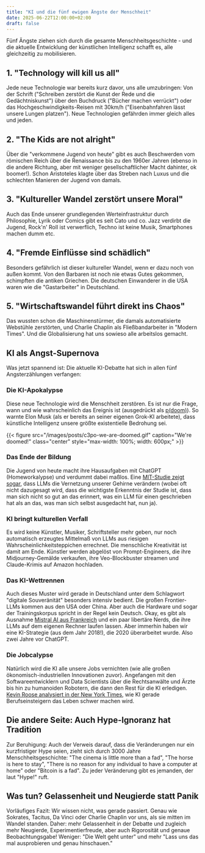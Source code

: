 ```yaml
---
title: "KI und die fünf ewigen Ängste der Menschheit"
date: 2025-06-22T12:00:00+02:00
draft: false
---
```


Fünf Ängste ziehen sich durch die gesamte Menschheitsgeschichte - und die aktuelle Entwicklung der künstlichen Intelligenz schafft es, alle gleichzeitig zu mobilisieren.

## 1. "Technology will kill us all"

Jede neue Technologie war bereits kurz davor, uns alle umzubringen: Von der Schrift ("Schreiben zerstört die Kunst der Rede und die Gedächtniskunst") über den Buchdruck ("Bücher machen verrückt") oder das Hochgeschwindigkeits-Reisen mit 30km/h ("Eisenbahnfahren lässt unsere Lungen platzen"). Neue Technologien gefährden immer gleich alles und jeden.

## 2. "The Kids are not alright"

Über die "verkommene Jugend von heute" gibt es auch Beschwerden vom römischen Reich über die Renaissance bis zu den 1960er Jahren (ebenso in die andere Richtung, aber mit weniger gesellschaftlicher Macht dahinter, ok boomer!). Schon Aristoteles klagte über das Streben nach Luxus und die schlechten Manieren der Jugend von damals.

## 3. "Kultureller Wandel zerstört unsere Moral"

Auch das Ende unserer grundlegenden Werteinfrastruktur durch Philosophie, Lyrik oder Comics gibt es seit Cato und co. Jazz verdirbt die Jugend, Rock'n' Roll ist verwerflich, Techno ist keine Musik, Smartphones machen dumm etc.

## 4. "Fremde Einflüsse sind schädlich"

Besonders gefährlich ist dieser kultureller Wandel, wenn er dazu noch von außen kommt. Von den Barbaren ist noch nie etwas Gutes gekommen, schimpften die antiken Griechen. Die deutschen Einwanderer in die USA waren wie die "Gastarbeiter" in Deutschland.

## 5. "Wirtschaftswandel führt direkt ins Chaos"

Das wussten schon die Maschinenstürmer, die damals automatisierte Webstühle zerstörten, und Charlie Chaplin als Fließbandarbeiter in "Modern Times". Und die Globalisierung hat uns sowieso alle arbeitslos gemacht.

## KI als Angst-Supernova

Was jetzt spannend ist: Die aktuelle KI-Debatte hat sich in allen fünf Angsterzählungen verfangen:

### Die KI-Apokalypse
Diese neue Technologie wird die Menschheit zerstören. Es ist nur die Frage, wann und wie wahrscheinlich das Ereignis ist (ausgedrückt als [p(doom)](https://www.lesswrong.com/tag/p-doom)). So warnte Elon Musk (als er bereits an seiner eigenen Grok-KI arbeitete), dass künstliche Intelligenz unsere größte existentielle Bedrohung sei.

{{< figure src="/images/posts/c3po-we-are-doomed.gif" caption="We're doomed!" class="center" style="max-width: 100%; width: 600px;" >}}

### Das Ende der Bildung
Die Jugend von heute macht ihre Hausaufgaben mit ChatGPT (Homeworkalypse) und verdummt dabei maßlos. Eine [MIT-Studie zeigt sogar](https://www.media.mit.edu/publications/your-brain-on-chatgpt/), dass LLMs die Vernetzung unserer Gehirne verändern (wobei oft nicht dazugesagt wird, dass die wichtigste Erkenntnis der Studie ist, dass man sich nicht so gut an das erinnert, was ein LLM für einen geschrieben hat als an das, was man sich selbst ausgedacht hat, nun ja).

### KI bringt kulturellen Verfall
Es wird keine Künstler, Musiker, Schriftsteller mehr geben, nur noch automatisch erzeugtes Mittelmaß von LLMs aus riesigen Wahrscheinlichkeitsteppichen errechnet. Die menschliche Kreativität ist damit am Ende. Künstler werden abgelöst von Prompt-Engineers, die ihre Midjourney-Gemälde verkaufen, ihre Veo-Blockbuster streamen und Claude-Krimis auf Amazon hochladen.

### Das KI-Wettrennen
Auch dieses Muster wird gerade in Deutschland unter dem Schlagwort "digitale Souveränität" besonders intensiv bedient. Die großen Frontier-LLMs kommen aus den USA oder China. Aber auch die Hardware und sogar der Trainingskorpus spricht in der Regel kein Deutsch. Okay, es gibt als Ausnahme [Mistral AI aus Frankreich](https://mistral.ai/) und ein paar libertäre Nerds, die ihre LLMs auf dem eigenen Rechner laufen lassen. Aber immerhin haben wir eine KI-Strategie (aus dem Jahr 2018!), die 2020 überarbeitet wurde. Also zwei Jahre vor ChatGPT. 

### Die Jobcalypse
Natürlich wird die KI alle unsere Jobs vernichten (wie alle großen ökonomisch-industriellen Innovationen zuvor). Angefangen mit den Softwareentwicklern und Data Scientists über die Rechtsanwälte und Ärzte bis hin zu humanoiden Robotern, die dann den Rest für die KI erledigen. [Kevin Roose analysiert in der New York Times](https://www.nytimes.com/2025/05/30/technology/ai-jobs-college-graduates.html), wie KI gerade Berufseinsteigern das Leben schwer machen wird.

## Die andere Seite: Auch Hype-Ignoranz hat Tradition

Zur Beruhigung: Auch der Verweis darauf, dass die Veränderungen nur ein kurzfristiger Hype seien, zieht sich durch 3000 Jahre Menschheitsgeschichte: "The cinema is little more than a fad", "The horse is here to stay", "There is no reason for any individual to have a computer at home" oder "Bitcoin is a fad". Zu jeder Veränderung gibt es jemanden, der laut "Hype!" ruft.

## Was tun? Gelassenheit und Neugierde statt Panik

Vorläufiges Fazit: Wir wissen nicht, was gerade passiert. Genau wie Sokrates, Tacitus, Da Vinci oder Charlie Chaplin vor uns, als sie mitten im Wandel standen. Daher: mehr Gelassenheit in der Debatte und zugleich mehr Neugierde, Experimentierfreude, aber auch Rigorosität und genaue Beobachtungsgabe! Weniger: "Die Welt geht unter" und mehr "Lass uns das mal ausprobieren und genau hinschauen."